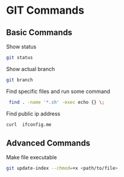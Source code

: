 # GIT Commands

## Basic  Commands

Show status

```bash
git status
```

Show actual branch

```bash
git branch
```

Find specific files and run some command 

```bash
 find . -name '*.sh' -exec echo {} \;
```

Find public ip address

```bash
curl  ifconfig.me
```

## Advanced Commands

Make file executable

```bash
git update-index --chmod=+x <path/to/file>
```